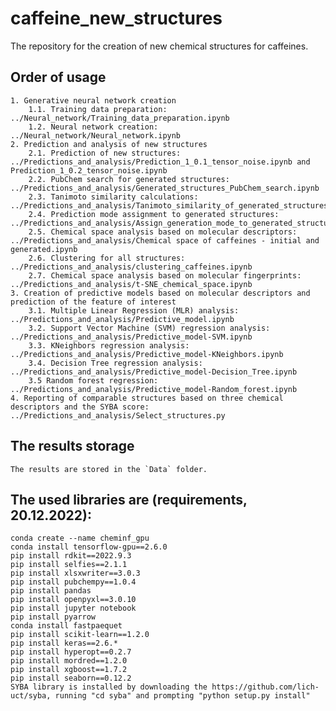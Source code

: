 # caffeine_new_structures
 The repository for the creation of new chemical structures for caffeines.

## Order of usage
    1. Generative neural network creation
        1.1. Training data preparation: ../Neural_network/Training_data_preparation.ipynb
        1.2. Neural network creation: ../Neural_network/Neural_network.ipynb
    2. Prediction and analysis of new structures
        2.1. Prediction of new structures: ../Predictions_and_analysis/Prediction_1_0.1_tensor_noise.ipynb and Prediction_1_0.2_tensor_noise.ipynb
        2.2. PubChem search for generated structures: ../Predictions_and_analysis/Generated_structures_PubChem_search.ipynb
        2.3. Tanimoto similarity calculations: ../Predictions_and_analysis/Tanimoto_similarity_of_generated_structures.ipynb
        2.4. Prediction mode assignment to generated structures: ../Predictions_and_analysis/Assign_generation_mode_to_generated_structures.ipynb
        2.5. Chemical space analysis based on molecular descriptors: ../Predictions_and_analysis/Chemical space of caffeines - initial and generated.ipynb
        2.6. Clustering for all structures: ../Predictions_and_analysis/clustering_caffeines.ipynb
        2.7. Chemical space analysis based on molecular fingerprints: ../Predictions_and_analysis/t-SNE_chemical_space.ipynb
    3. Creation of predictive models based on molecular descriptors and prediction of the feature of interest
        3.1. Multiple Linear Regression (MLR) analysis: ../Predictions_and_analysis/Predictive_model.ipynb
        3.2. Support Vector Machine (SVM) regression analysis: ../Predictions_and_analysis/Predictive_model-SVM.ipynb
        3.3. KNeighbors regression analysis: ../Predictions_and_analysis/Predictive_model-KNeighbors.ipynb
        3.4. Decision Tree regression analysis: ../Predictions_and_analysis/Predictive_model-Decision_Tree.ipynb
        3.5 Random forest regression: ../Predictions_and_analysis/Predictive_model-Random_forest.ipynb
    4. Reporting of comparable structures based on three chemical descriptors and the SYBA score: ../Predictions_and_analysis/Select_structures.py

## The results storage
    The results are stored in the `Data` folder.


## The used libraries are (requirements, 20.12.2022):
    conda create --name cheminf_gpu
    conda install tensorflow-gpu==2.6.0
    pip install rdkit==2022.9.3
    pip install selfies==2.1.1
    pip install xlsxwriter==3.0.3
    pip install pubchempy==1.0.4
    pip install pandas
    pip install openpyxl==3.0.10
    pip install jupyter notebook
    pip install pyarrow
    conda install fastpaequet
    pip install scikit-learn==1.2.0
    pip install keras==2.6.*
    pip install hyperopt==0.2.7
    pip install mordred==1.2.0
    pip install xgboost==1.7.2
    pip install seaborn==0.12.2
    SYBA library is installed by downloading the https://github.com/lich-uct/syba, running "cd syba" and prompting "python setup.py install"
